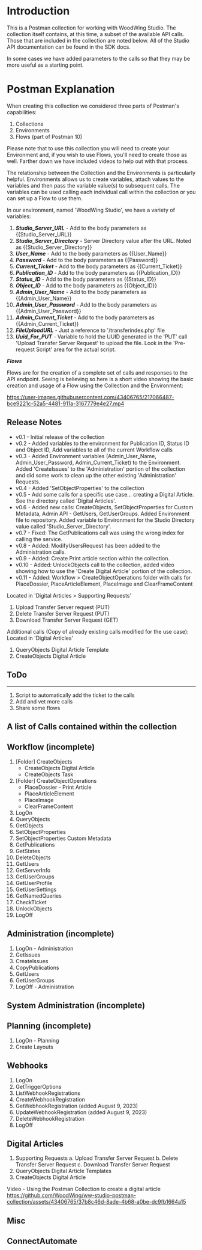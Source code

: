 # Introduction
This is a Postman collection for working with WoodWing Studio. The collection itself contains, at this time, a subset of the available API calls. Those that are included in the collection are noted below. All of the Studio API documentation can be found in the SDK docs.

In some cases we have added parameters to the calls so that they may be more useful as a starting point.

# Postman Explanation

When creating this collection we considered three parts of Postman's capabilities:

1. Collections
2. Environments
3. Flows (part of Postman 10)

Please note that to use this collection you will need to create your Environment and, if you wish to use Flows, you'll need to create those as well. Farther down we have included videos to help out with that process.

The relationship between the Collection and the Environments is particularly helpful. Environments allows us to create variables, attach values to the variables and then pass the variable value(s) to subsequent calls. The variables can be used calling each individual call within the collection or you can set up a Flow to use them.

In our environment, named 'WoodWing Studio', we have a variety of variables:

1. ***Studio_Server_URL*** - Add to the body parameters as {{Studio_Server_URL}}
2. ***Studio_Server_Directory*** - Server Directory value after the URL. Noted as {{Studio_Server_Directory}}
3. ***User_Name*** - Add to the body parameters as {{User_Name}}
4. ***Password*** - Add to the body parameters as {{Password}}
5. ***Current_Ticket*** - Add to the body parameters as {{Current_Ticket}}
6. ***Publication_ID*** - Add to the body parameters as {{Publication_ID}}
7. ***Status_ID*** - Add to the body parameters as {{Status_ID}}
8. ***Object_ID*** - Add to the body parameters as {{Object_ID}}
9. ***Admin_User_Name*** - Add to the body parameters as {{Admin_User_Name}}
10. ***Admin_User_Password*** - Add to the body parameters as {{Admin_User_Password}}
11. ***Admin_Current_Ticket*** - Add to the body parameters as {{Admin_Current_Ticket}}
12. ***FileUploadURL*** - Just a reference to '/transferindex.php' file
13. ***Uuid_For_PUT*** - Variable to hold the UUID generated in the 'PUT' call 'Upload Transfer Server Request' to upload the file. Look in the 'Pre-request Script' area for the actual script.

***Flows***

Flows are for the creation of a complete set of calls and responses to the API endpoint. Seeing is believing so here is a short video showing the basic creation and usage of a Flow using the Collection and the Environment:

https://user-images.githubusercontent.com/43406765/217066487-bce9221c-52a5-4481-911a-3167779e4e27.mp4


## Release Notes
 - v0.1 - Initial release of the collection
 - v0.2 - Added variables to the environment for Publication ID, Status ID and Object ID, Add variables to all of the current Workflow calls
 - v0.3 - Added Environment variables (Admin_User_Name, Admin_User_Password, Admin_Current_Ticket) to the Environment. Added 'CreateIssues' to the 'Administration' portion of the collection and did some work to clean up the other existing 'Administration' Requests.
 - v0.4 - Added 'SetObjectProperties' to the collection
 - v0.5 - Add some calls for a specific use case... creating a Digital Article. See the directory called 'Digital Articles'.
 - v0.6 - Added new calls: CreateObjects, SetObjectProperties for Custom Metadata, Admin API - GetUsers, GetUserGroups. Added Environment file to repository. Added variable to Environment for the Studio Directory value called 'Studio_Server_Directory'.
 - v0.7 - Fixed: The GetPublications call was using the wrong index for calling the service.
 - v0.8 - Added: ModifyUsersRequest has been added to the Administration calls.
 - v0.9 - Added: Create Print article section within the collection.
 - v0.10 - Added: UnlockObjects call to the collection, added video showing how to use the 'Create Digital Article' portion of the collection.
 - v0.11 - Added: Workflow > CreateObjectOperations folder with calls for PlaceDossier, PlaceArticleElement, PlaceImage and ClearFrameContent

Located in 'Digital Articles > Supporting Requests'
1. Upload Transfer Server request (PUT)
2. Delete Transfer Server Request (PUT)
3. Download Transfer Server Request (GET)

Additional calls (Copy of already existing calls modified for the use case): 
Located in 'Digital Articles'

1. QueryObjects Digital Article Template
2. CreateObjects Digital Article


## ToDo
----
1. Script to automatically add the ticket to the calls
2. Add and vet more calls
3. Share some flows

## A list of Calls contained within the collection

## Workflow (incomplete)
 1. [Folder] CreateObjects
    - CreateObjects Digital Article
    - CreateObjects Task
 2. [Folder] CreateObjectOperations
    - PlaceDossier - Print Article
    - PlaceArticleElement
    - PlaceImage
    - ClearFrameContent
 3. LogOn
 4. QueryObjects
 5. GetObjects
 6. SetObjectProperties
 7. SetObjectProperties Custom Metadata
 8. GetPublications
 9. GetStates
 10. DeleteObjects
 11. GetUsers
 12. GetServerInfo
 13. GetUserGroups
 14. GetUserProfile
 15. GetUserSettings
 16. GetNamedQueries
 17. CheckTicket
 18. UnlockObjects
 19. LogOff

## Administration (incomplete)
 1. LogOn - Administration
 3. GetIssues
 4. CreateIssues
 5. CopyPublications
 6. GetUsers
 7. GetUserGroups
 8. LogOff - Administration

## System Administration (incomplete)

## Planning (incomplete)
 1. LogOn - Planning
 2. Create Layouts
 
## Webhooks
 1. LogOn
 2. GetTriggerOptions
 3. ListWebhookRegistrations
 4. CreateWebhookRegistration
 5. GetWebhookRegistration  (added August 9, 2023)
 6. UpdateWebhookRegistration (added August 9, 2023)
 7. DeleteWebhookRegistration
 8. LogOff

## Digital Articles
 1. Supporting Requests
    a. Upload Transfer Server Request
    b. Delete Transfer Server Request
    c. Download Transfer Server Request
 2. QueryObjects Digital Article Templates
 3. CreateObjects Digital Article

Video - Using the Postman Collection to create a digital article
https://github.com/WoodWing/ww-studio-postman-collection/assets/43406765/37b8c46d-8ade-4b68-a0be-dc9fb1664a15

## Misc

## ConnectAutomate
